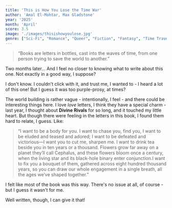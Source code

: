 ```yaml
---
title: 'This is How You Lose the Time War'
author: 'Amal El-Mohtar, Max Gladstone'
year: '2025'
month: 'April'
score: 3.5
image: './images/thisishowyoulose.jpg'
genre: ["Sci-Fi", "Romance", "Queer", "Fiction", "Fantasy", "Time Travel", "Letters" ]
---
```


> “Books are letters in bottles, cast into the waves of time, from one person trying to save the world to another.” 

Two months later... And I feel no closer to knowing what to write about this one. Not exactly in a good way, I suppose?

I don't know. I couldn't click with it, and trust me, I wanted to - I heard a lot of this one! But I guess it was too purple-prosy, at times?

The world building is rather vague - intentionally, I feel - and there could be interesting things here. I love _love_ letters, I think they have a special charm - last year, I thought about **Divine Rivals** for so long, and it touched my little heart. But though there were feeling in the letters in this book, I found them hard to relate, I guess. Like:

> “I want to be a body for you. I want to chase you, find you, I want to be eluded and teased and adored; I want to be defeated and victorious—I want you to cut me, sharpen me. I want to drink tea beside you in ten years or a thousand. Flowers grow far away on a planet they’ll call Cephalus, and these flowers bloom once a century, when the living star and its black-hole binary enter conjunction.I want to fix you a bouquet of them, gathered across eight hundred thousand years, so you can draw our whole engagement in a single breath, all the ages we’ve shaped together.” 

I felt like most of the book was this way. There's no issue at all, of course - but I guess it wasn't for me. 

Well written, though, I can give it that!